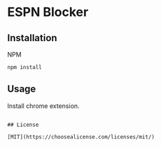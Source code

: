 # ESPN Blocker

## Installation

NPM

```bash
npm install
```

## Usage

Install chrome extension.
```

## License

[MIT](https://choosealicense.com/licenses/mit/)
